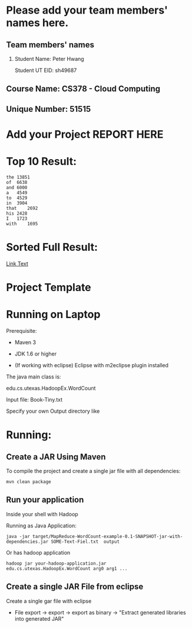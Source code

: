 # Please add your team members' names here. 

## Team members' names 

1. Student Name: Peter Hwang

   Student UT EID: sh49687


##  Course Name: CS378 - Cloud Computing 

##  Unique Number: 51515
    


# Add your Project REPORT HERE 

# Top 10 Result:   

````
the	13851
of	6638
and	6000
a	4549
to	4529
in	3904
that	2692
his	2428
I	1723
with	1695
````

# Sorted Full Result:

[Link Text](https://github.com/psh687/CS378-in-class-activity-1/blob/main/SortedResult.txt)

# Project Template

# Running on Laptop     ####

Prerequisite:

- Maven 3

- JDK 1.6 or higher

- (If working with eclipse) Eclipse with m2eclipse plugin installed


The java main class is:

edu.cs.utexas.HadoopEx.WordCount 

Input file:  Book-Tiny.txt  

Specify your own Output directory like 

# Running:




## Create a JAR Using Maven 

To compile the project and create a single jar file with all dependencies: 
	
```	mvn clean package ```



## Run your application
Inside your shell with Hadoop

Running as Java Application:

```java -jar target/MapReduce-WordCount-example-0.1-SNAPSHOT-jar-with-dependencies.jar SOME-Text-Fiel.txt  output``` 

Or has hadoop application

```hadoop jar your-hadoop-application.jar edu.cs.utexas.HadoopEx.WordCount arg0 arg1 ... ```



## Create a single JAR File from eclipse



Create a single gar file with eclipse 

*  File export -> export  -> export as binary ->  "Extract generated libraries into generated JAR"
